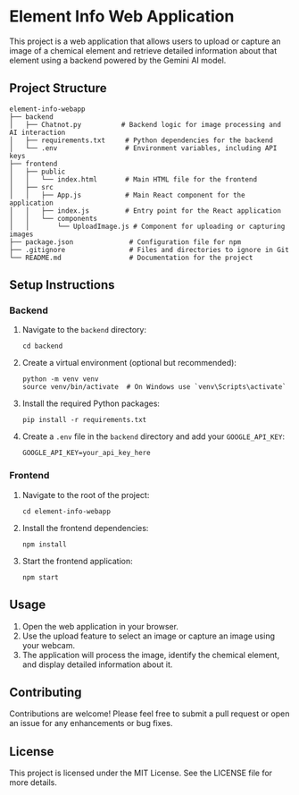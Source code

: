 # Element Info Web Application

This project is a web application that allows users to upload or capture an image of a chemical element and retrieve detailed information about that element using a backend powered by the Gemini AI model.

## Project Structure

```
element-info-webapp
├── backend
│   ├── Chatnot.py          # Backend logic for image processing and AI interaction
│   ├── requirements.txt     # Python dependencies for the backend
│   └── .env                 # Environment variables, including API keys
├── frontend
│   ├── public
│   │   └── index.html       # Main HTML file for the frontend
│   ├── src
│   │   ├── App.js           # Main React component for the application
│   │   ├── index.js         # Entry point for the React application
│   │   └── components
│   │       └── UploadImage.js # Component for uploading or capturing images
├── package.json              # Configuration file for npm
├── .gitignore                # Files and directories to ignore in Git
└── README.md                 # Documentation for the project
```

## Setup Instructions

### Backend

1. Navigate to the `backend` directory:
   ```
   cd backend
   ```

2. Create a virtual environment (optional but recommended):
   ```
   python -m venv venv
   source venv/bin/activate  # On Windows use `venv\Scripts\activate`
   ```

3. Install the required Python packages:
   ```
   pip install -r requirements.txt
   ```

4. Create a `.env` file in the `backend` directory and add your `GOOGLE_API_KEY`:
   ```
   GOOGLE_API_KEY=your_api_key_here
   ```

### Frontend

1. Navigate to the root of the project:
   ```
   cd element-info-webapp
   ```

2. Install the frontend dependencies:
   ```
   npm install
   ```

3. Start the frontend application:
   ```
   npm start
   ```

## Usage

1. Open the web application in your browser.
2. Use the upload feature to select an image or capture an image using your webcam.
3. The application will process the image, identify the chemical element, and display detailed information about it.

## Contributing

Contributions are welcome! Please feel free to submit a pull request or open an issue for any enhancements or bug fixes.

## License

This project is licensed under the MIT License. See the LICENSE file for more details.
